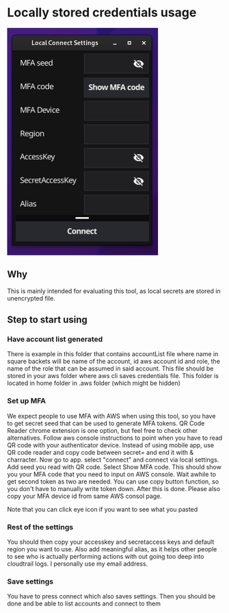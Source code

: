 # Locally stored credentials usage
![Image of AWSRoleSwitcher](pics/localsettings.png)
## Why
This is mainly intended for evaluating this tool, as local secrets are stored in unencrypted file.

## Step to start using

### Have account list generated
There is example in this folder that contains accountList file where name in square backets will be name of the account, id aws account id and role, the name of the role that can be assumed in said account. This file should be stored in your aws folder where aws cli saves credentials file. This folder is located in home folder in .aws folder (which might be hidden)

###  Set up MFA
We expect people to use MFA with AWS when using this tool, so you have to get secret seed that can be used to generate MFA tokens. QR Code Reader chrome extension is one option, but feel free to check other alternatives. Follow aws console instructions to point when you have to read QR code with your authenticator device. Instead of using mobile app, use QR code reader and copy code between secret=  and end it with & charracter. Now go to app. select "connect" and  connect via local settings. Add seed you read with QR code. Select Show MFA code. This should show you your MFA code that you need to input on AWS console. Wait awhile to get second token as two are needed. You can use copy button function, so you don't have to manually write token down. After this is done. Please also copy your MFA device id from same AWS consol page.

Note that you can click eye icon if you want to see what you pasted

### Rest of the settings

You should then copy your accesskey and secretaccess keys and default region you want to use. Also add meaningful alias, as it helps other people to see who is actually performing actions with out going too deep into cloudtrail logs. I personally use my email address. 

### Save settings
You have to press connect which also saves settings. Then you should be done and be able to list accounts and connect to them



